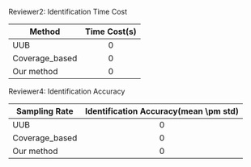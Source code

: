 Reviewer2: Identification Time Cost

|Method|Time Cost(s)|
|----------|:-------------:|
|UUB|0|
|Coverage_based|0|
|Our method|0|


Reviewer4: Identification Accuracy

|Sampling Rate|Identification Accuracy(mean \pm std)|
|----------|:-------------:|
|UUB|0|
|Coverage_based|0|
|Our method|0|
